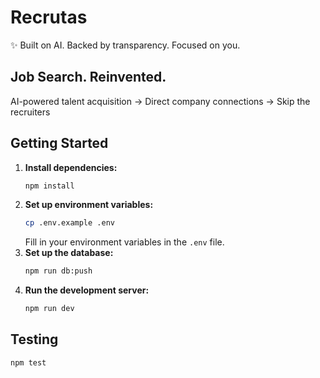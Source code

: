 # Recrutas

✨ Built on AI. Backed by transparency. Focused on you.

## Job Search. Reinvented.

AI-powered talent acquisition → Direct company connections → Skip the recruiters

## Getting Started

1.  **Install dependencies:**
    ```bash
    npm install
    ```
2.  **Set up environment variables:**
    ```bash
    cp .env.example .env
    ```
    Fill in your environment variables in the `.env` file.
3.  **Set up the database:**
    ```bash
    npm run db:push
    ```
4.  **Run the development server:**
    ```bash
    npm run dev
    ```

## Testing
```bash
npm test
```